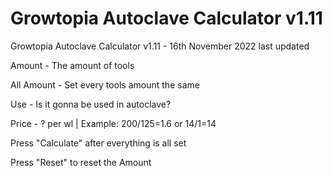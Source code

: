 # Growtopia Autoclave Calculator v1.11
Growtopia Autoclave Calculator v1.11 - 16th November 2022 last updated

Amount - The amount of tools

All Amount - Set every tools amount the same



Use - Is it gonna be used in autoclave?

Price - ? per wl | Example: 200/125=1.6 or 14/1=14



Press "Calculate" after everything is all set

Press "Reset" to reset the Amount
